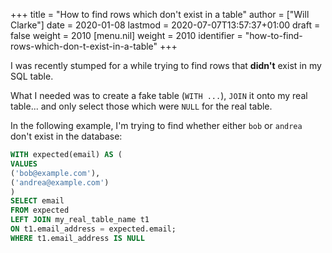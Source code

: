 +++
title = "How to find rows which don't exist in a table"
author = ["Will Clarke"]
date = 2020-01-08
lastmod = 2020-07-07T13:57:37+01:00
draft = false
weight = 2010
[menu.nil]
  weight = 2010
  identifier = "how-to-find-rows-which-don-t-exist-in-a-table"
+++

I was recently stumped for a while trying to find rows that **didn't** exist in my SQL table.

What I needed was to create a fake table (`WITH ...`), `JOIN` it onto my real table... and only select those which were `NULL` for the real table.

In the following example, I'm trying to find whether either `bob` or `andrea` don't exist in the database:

```sql
WITH expected(email) AS (
VALUES
('bob@example.com'),
('andrea@example.com')
)
SELECT email
FROM expected
LEFT JOIN my_real_table_name t1
ON t1.email_address = expected.email;
WHERE t1.email_address IS NULL
```
